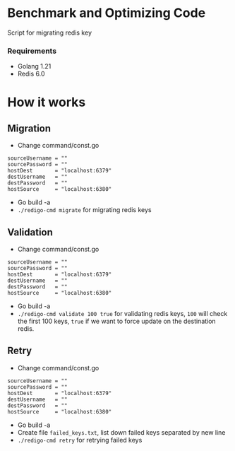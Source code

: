 # Benchmark and Optimizing Code

Script for migrating redis key

### Requirements

- Golang 1.21
- Redis 6.0

# How it works

## Migration
- Change command/const.go
```
sourceUsername = ""
sourcePassword = ""
hostDest       = "localhost:6379"
destUsername   = ""
destPassword   = ""
hostSource     = "localhost:6380"
```
- Go build -a
- `./redigo-cmd migrate` for migrating redis keys

## Validation
- Change command/const.go
```
sourceUsername = ""
sourcePassword = ""
hostDest       = "localhost:6379"
destUsername   = ""
destPassword   = ""
hostSource     = "localhost:6380"
```
- Go build -a
- `./redigo-cmd validate 100 true` for validating redis keys, `100` will check the first 100 keys, `true` if we want to force update on the destination redis.

## Retry
- Change command/const.go
```
sourceUsername = ""
sourcePassword = ""
hostDest       = "localhost:6379"
destUsername   = ""
destPassword   = ""
hostSource     = "localhost:6380"
```
- Go build -a
- Create file `failed_keys.txt`, list down failed keys separated by new line
- `./redigo-cmd retry` for retrying failed keys